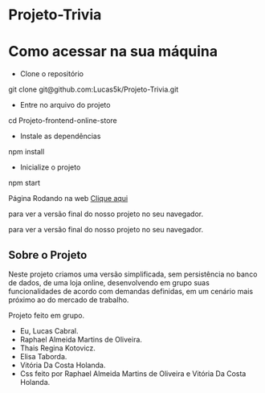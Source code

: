 # Projeto-Trivia

<h1>Como acessar na sua máquina</h1>

- Clone o repositório
<p>git clone git@github.com:Lucas5k/Projeto-Trivia.git</p>

- Entre no arquivo do projeto
<p>cd Projeto-frontend-online-store</p>

- Instale as dependências
<p>npm install</p>

- Inicialize o projeto
<p>npm start</p>

Página Rodando na web
<a href="https://projeto-trivia-sage.vercel.app/">Clique aqui</a><p>para ver a versão final do nosso projeto no seu navegador.</p>
para ver a versão final do nosso projeto no seu navegador.

<h2>Sobre o Projeto</h2>
<p>Neste projeto criamos uma versão simplificada, sem persistência no banco de dados, de uma loja online, desenvolvendo em grupo suas funcionalidades de acordo com demandas definidas, em um cenário mais próximo ao do mercado de trabalho.</p>

Projeto feito em grupo.

- Eu, Lucas Cabral. 
- Raphael Almeida Martins de Oliveira. 
- Thais Regina Kotovicz. 
- Elisa Taborda. 
- Vitória Da Costa Holanda.
- Css feito por Raphael Almeida Martins de Oliveira e Vitória Da Costa Holanda.
